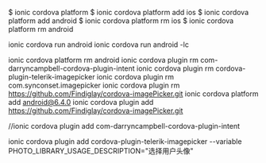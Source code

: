 

$ ionic cordova platform 
$ ionic cordova platform add ios
$ ionic cordova platform add android
$ ionic cordova platform rm ios
$ ionic cordova platform rm android

ionic cordova run android
ionic cordova run android -lc

ionic cordova platform rm android
ionic cordova plugin rm com-darryncampbell-cordova-plugin-intent
ionic cordova plugin rm cordova-plugin-telerik-imagepicker
ionic cordova plugin rm com.synconset.imagepicker
ionic cordova plugin rm https://github.com/Findiglay/cordova-imagePicker.git 
ionic cordova platform add android@6.4.0
ionic cordova plugin add https://github.com/Findiglay/cordova-imagePicker.git  

//ionic cordova plugin add com-darryncampbell-cordova-plugin-intent


ionic cordova plugin add cordova-plugin-telerik-imagepicker --variable PHOTO_LIBRARY_USAGE_DESCRIPTION="选择用户头像"



